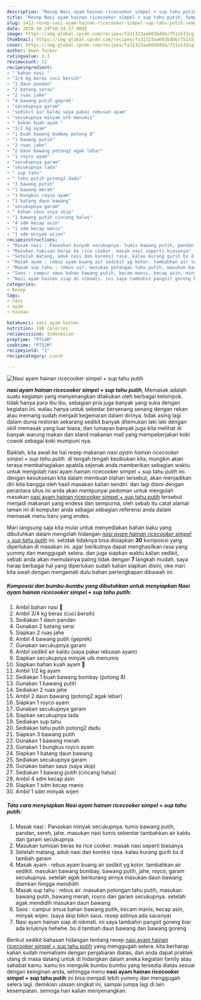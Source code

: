 ```yaml
---
description: "Resep Nasi ayam hainan ricecooker simpel + sup tahu putih, Sempurna"
title: "Resep Nasi ayam hainan ricecooker simpel + sup tahu putih, Sempurna"
slug: 1412-resep-nasi-ayam-hainan-ricecooker-simpel-sup-tahu-putih-sempurna
date: 2020-10-24T10:34:37.809Z
image: https://img-global.cpcdn.com/recipes/fa31323aa603bdbb/751x532cq70/nasi-ayam-hainan-ricecooker-simpel-sup-tahu-putih-foto-resep-utama.jpg
thumbnail: https://img-global.cpcdn.com/recipes/fa31323aa603bdbb/751x532cq70/nasi-ayam-hainan-ricecooker-simpel-sup-tahu-putih-foto-resep-utama.jpg
cover: https://img-global.cpcdn.com/recipes/fa31323aa603bdbb/751x532cq70/nasi-ayam-hainan-ricecooker-simpel-sup-tahu-putih-foto-resep-utama.jpg
author: Owen Tucker
ratingvalue: 3.3
reviewcount: 12
recipeingredient:
- " bahan nasi "
- "3/4 kg beras cuci bersih"
- "1 daun pandan"
- "2 batang serai"
- "2 ruas jahe"
- "4 bawang putih geprek"
- "secukupnya garam"
- "sedikit air kaldu saya pakai rebusan ayam"
- "secukupnya minyak utk menumis"
- " bahan kuah ayam "
- "1/2 kg ayam"
- "1 buah bawang bombay potong 8"
- "1 bawang putih"
- "2 ruas jahe"
- "2 daun bawang potong2 agak lebar"
- "1 royco ayam"
- "secukupnya garam"
- "secukupnya lada"
- " sup tahu"
- " tahu putih potong2 dadu"
- "3 bawang putih"
- "1 bawang merah"
- "1 bungkus royco ayam"
- "1 batang daun bawang"
- "secukupnya garam"
- " bahan saus saya skip"
- "1 bawang putih cincang halus"
- "4 sdm kecap asin"
- "1 sdm kecap manis"
- "1 sdm minyak wijen"
recipeinstructions:
- "Masak nasi : Panaskan minyak secukupnya. tumis bawang putih, pandan, sereh, jahe. masukan nasi tumis sebentar tambahkan air kaldu dan garam secukupnya."
- "Masukan tumisan beras ke rice cooker. masak nasi seperti biasanya"
- "Setelah matang, aduk nasi dan koreksi rasa. kalau kurang gurih bs d tambah garam"
- "Masak ayam : rebus ayam buang air sedikit yg kotor. tambahkan air sedikit. masukan bawang bombay, bawang putih, jahe, royco, garam secukupnya. setelah agak berkurang airnya masukan daun bawang. diamkan hingga mendidih"
- "Masak sup tahu : rebus air. masukan potongan tahu putih, masukan bawang putih, bawang merah, royco dan garam secukupnya. setelah agak mendidih masukan daun bawang"
- "Saos : campur smua bahan bawang putih, kecam manis, kecap asin, minyak wijen. (saya skip bikin saus. resep aslinya ada sausnya)"
- "Nasi ayam hainan siap di nikmati. ini saya tambahin pangsit goreng biar ada kriuknya hehehe. bs d tambah daun bawang dan bawang goreng"
categories:
- Resep
tags:
- nasi
- ayam
- hainan

katakunci: nasi ayam hainan 
nutrition: 190 calories
recipecuisine: Indonesian
preptime: "PT14M"
cooktime: "PT52M"
recipeyield: "1"
recipecategory: Lunch

---
```



![Nasi ayam hainan ricecooker simpel + sup tahu putih](https://img-global.cpcdn.com/recipes/fa31323aa603bdbb/751x532cq70/nasi-ayam-hainan-ricecooker-simpel-sup-tahu-putih-foto-resep-utama.jpg)

<b><i>nasi ayam hainan ricecooker simpel + sup tahu putih</i></b>, Memasak adalah suatu kegiatan yang menyenangkan dilakukan oleh berbagai kelompok. tidak hanya para ibu ibu, sebagian pria juga banyak yang suka dengan kegiatan ini. walau hanya untuk sekedar bersenang senang dengan rekan atau memang sudah menjadi kegemaran dalam dirinya. tidak asing lagi dalam dunia restoran sekarang sedikit banyak ditemukan laki laki dengan skill memasak yang luar biasa, dan lumayan banyak juga kita melihat di banyak warung makan dan stand makanan mall yang mempekerjakan koki cowok sebagai koki mumpuni nya.



Baiklah, kita awali ke hal resep makanan <i>nasi ayam hainan ricecooker simpel + sup tahu putih</i>. di tengah tengah kesibukan kita, mungkin akan terasa membahagiakan apabila sejenak anda memberikan sebagian waktu untuk mengolah nasi ayam hainan ricecooker simpel + sup tahu putih ini. dengan kesuksesan kita dalam membuat olahan tersebut, akan menjadikan diri kita bangga oleh hasil masakan kalian sendiri. dan lagi disini dengan perantara situs ini anda akan mempunyai pedoman untuk mengolah masakan <u>nasi ayam hainan ricecooker simpel + sup tahu putih</u> tersebut menjadi makanan yang endess dan sempurna, oleh sebab itu catat alamat laman ini di komputer anda sebagai sebagian referensi anda dalam memasak menu baru yang endes.


Mari langsung saja kita mulai untuk menyediakan bahan baku yang dibutuhkan dalam mengolah hidangan <u><i>nasi ayam hainan ricecooker simpel + sup tahu putih</i></u> ini. setidak tidaknya bisa disiapkan <b>30</b> komposisi yang diperlukan di masakan ini. agar berikutnya dapat menghasilkan rasa yang yummy dan menggugah selera. dan juga siapkan waktu kalian sedikit, sebab anda akan memulainya paling tidak dengan <b>7</b> langkah mudah. saya harap berbagai hal yang diperlukan sudah kalian siapkan disini, oke mari kita awali dengan mengamati dulu bahan perlengkapan dibawah ini.

<!--inarticleads1-->

##### Komposisi dan bumbu-bumbu yang dibutuhkan untuk menyiapkan Nasi ayam hainan ricecooker simpel + sup tahu putih:

1. Ambil  bahan nasi 🍚
1. Ambil 3/4 kg beras (cuci bersih)
1. Sediakan 1 daun pandan
1. Gunakan 2 batang serai
1. Siapkan 2 ruas jahe
1. Ambil 4 bawang putih (geprek)
1. Gunakan secukupnya garam
1. Ambil sedikit air kaldu (saya pakai rebusan ayam)
1. Siapkan secukupnya minyak utk menumis
1. Siapkan  bahan kuah ayam 🍗
1. Ambil 1/2 kg ayam
1. Sediakan 1 buah bawang bombay (potong 8)
1. Gunakan 1 bawang putih
1. Sediakan 2 ruas jahe
1. Ambil 2 daun bawang (potong2 agak lebar)
1. Siapkan 1 royco ayam
1. Gunakan secukupnya garam
1. Siapkan secukupnya lada
1. Sediakan  sup tahu
1. Sediakan  tahu putih potong2 dadu
1. Siapkan 3 bawang putih
1. Gunakan 1 bawang merah
1. Gunakan 1 bungkus royco ayam
1. Siapkan 1 batang daun bawang
1. Sediakan secukupnya garam
1. Gunakan  bahan saus (saya skip)
1. Sediakan 1 bawang putih (cincang halus)
1. Ambil 4 sdm kecap asin
1. Siapkan 1 sdm kecap manis
1. Ambil 1 sdm minyak wijen




<!--inarticleads2-->

##### Tata cara menyiapkan Nasi ayam hainan ricecooker simpel + sup tahu putih:

1. Masak nasi : Panaskan minyak secukupnya. tumis bawang putih, pandan, sereh, jahe. masukan nasi tumis sebentar tambahkan air kaldu dan garam secukupnya.
1. Masukan tumisan beras ke rice cooker. masak nasi seperti biasanya
1. Setelah matang, aduk nasi dan koreksi rasa. kalau kurang gurih bs d tambah garam
1. Masak ayam : rebus ayam buang air sedikit yg kotor. tambahkan air sedikit. masukan bawang bombay, bawang putih, jahe, royco, garam secukupnya. setelah agak berkurang airnya masukan daun bawang. diamkan hingga mendidih
1. Masak sup tahu : rebus air. masukan potongan tahu putih, masukan bawang putih, bawang merah, royco dan garam secukupnya. setelah agak mendidih masukan daun bawang
1. Saos : campur smua bahan bawang putih, kecam manis, kecap asin, minyak wijen. (saya skip bikin saus. resep aslinya ada sausnya)
1. Nasi ayam hainan siap di nikmati. ini saya tambahin pangsit goreng biar ada kriuknya hehehe. bs d tambah daun bawang dan bawang goreng




Berikut sedikit bahasan hidangan tentang resep <u>nasi ayam hainan ricecooker simpel + sup tahu putih</u> yang menggugah selera. kita berharap kalian sudah memahami dengan penjabaran diatas, dan anda dapat praktek ulang di masa datang untuk di hidangkan dalam aneka kegiatan family atau sahabat kamu. kamu bs mengulik bumbu bumbu yang tersedia diatas sesuai dengan keinginan anda, sehingga menu <b>nasi ayam hainan ricecooker simpel + sup tahu putih</b> ini bisa menjadi lebih yummy dan menggugah selera lagi. demikian ulasan singkat ini, sampai jumpa lagi di lain kesempatan. semoga hari kalian menyenangkan.
